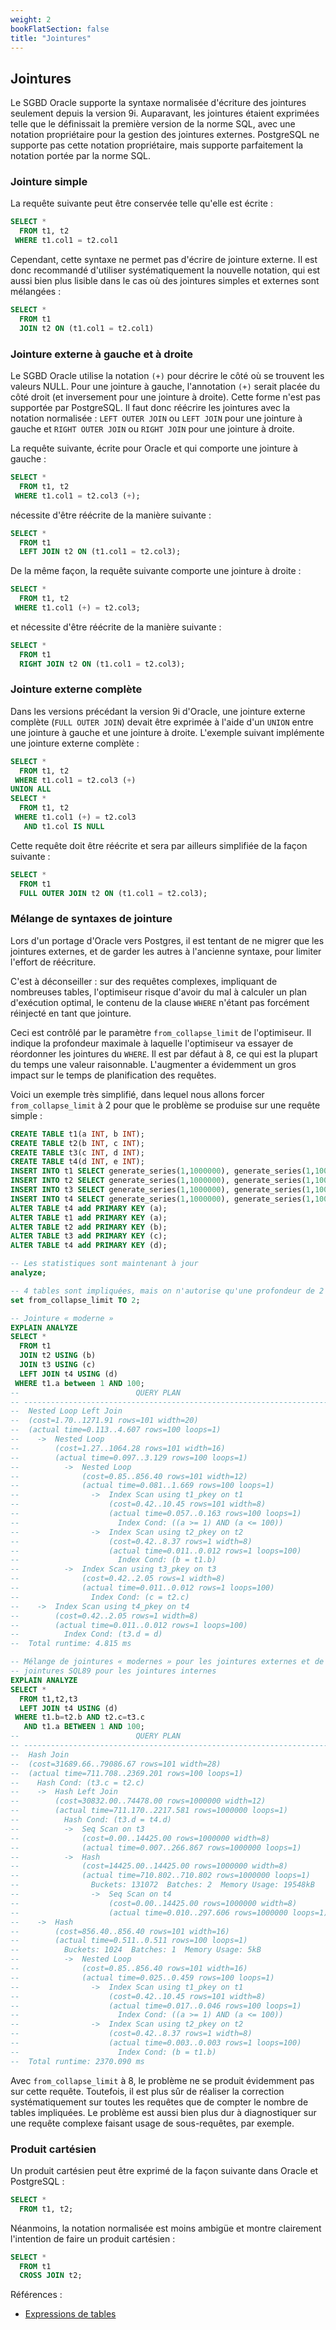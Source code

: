 ```yaml
---
weight: 2
bookFlatSection: false
title: "Jointures"
---
```


## Jointures

Le SGBD Oracle supporte la syntaxe normalisée d'écriture des jointures seulement 
depuis la version 9i. Auparavant, les jointures étaient exprimées telle que le 
définissait la première version de la norme SQL, avec une notation propriétaire 
pour la gestion des jointures externes. PostgreSQL ne supporte pas cette notation
propriétaire, mais supporte parfaitement la notation portée par la norme SQL.

### Jointure simple

La requête suivante peut être conservée telle qu'elle est écrite :

```sql
SELECT *
  FROM t1, t2
 WHERE t1.col1 = t2.col1
```

Cependant, cette syntaxe ne permet pas d'écrire de jointure externe. Il est donc 
recommandé d'utiliser systématiquement la nouvelle notation, qui est aussi bien 
plus lisible dans le cas où des jointures simples et externes sont mélangées :

```SQL
SELECT *
  FROM t1
  JOIN t2 ON (t1.col1 = t2.col1)
```

### Jointure externe à gauche et à droite

Le SGBD Oracle utilise la notation `(+)` pour décrire le côté où se trouvent 
les valeurs NULL. Pour une jointure à gauche, l'annotation `(+)` serait placée 
du côté droit (et inversement pour une jointure à droite). Cette forme n'est pas 
supportée par PostgreSQL. Il faut donc réécrire les jointures avec la notation 
normalisée : `LEFT OUTER JOIN` ou `LEFT JOIN` pour une jointure à gauche et 
`RIGHT OUTER JOIN` ou `RIGHT JOIN` pour une jointure à droite.

La requête suivante, écrite pour Oracle et qui comporte une jointure à gauche :

```sql
SELECT *
  FROM t1, t2
 WHERE t1.col1 = t2.col3 (+);
```

nécessite d'être réécrite de la manière suivante :

```sql
SELECT *
  FROM t1
  LEFT JOIN t2 ON (t1.col1 = t2.col3);
```

De la même façon, la requête suivante comporte une jointure à droite :

```sql
SELECT *
  FROM t1, t2
 WHERE t1.col1 (+) = t2.col3;
```

et nécessite d'être réécrite de la manière suivante :

```sql
SELECT *
  FROM t1
  RIGHT JOIN t2 ON (t1.col1 = t2.col3);
```

### Jointure externe complète

Dans les versions précédant la version 9i d'Oracle, une jointure externe complète 
(`FULL OUTER JOIN`) devait être exprimée à l'aide d'un `UNION` entre une 
jointure à gauche et une jointure à droite. L'exemple suivant implémente une 
jointure externe complète :

```sql
SELECT *
  FROM t1, t2
 WHERE t1.col1 = t2.col3 (+)
UNION ALL
SELECT *
  FROM t1, t2
 WHERE t1.col1 (+) = t2.col3
   AND t1.col IS NULL
```

Cette requête doit être réécrite et sera par ailleurs simplifiée de la façon 
suivante :

```sql
SELECT *
  FROM t1
  FULL OUTER JOIN t2 ON (t1.col1 = t2.col3);
```

### Mélange de syntaxes de jointure

Lors d'un portage d'Oracle vers Postgres, il est tentant de ne migrer que les 
jointures externes, et de garder les autres à l'ancienne syntaxe, pour limiter
l'effort de réécriture.

C'est à déconseiller : sur des requêtes complexes, impliquant de nombreuses
tables, l'optimiseur risque d'avoir du mal à calculer un plan d'exécution optimal, 
le contenu de la clause `WHERE` n'étant pas forcément réinjecté en tant que jointure.

Ceci est contrôlé par le paramètre `from_collapse_limit` de l'optimiseur. 
Il indique la profondeur maximale à laquelle l'optimiseur va essayer de réordonner 
les jointures du `WHERE`. Il est par défaut à 8, ce qui est la plupart du temps 
une valeur raisonnable. L'augmenter a évidemment un gros impact sur le temps de 
planification des requêtes.

Voici un exemple très simplifié, dans lequel nous allons forcer 
`from_collapse_limit` à 2 pour que le problème se produise sur une requête 
simple :

```sql
CREATE TABLE t1(a INT, b INT);
CREATE TABLE t2(b INT, c INT);
CREATE TABLE t3(c INT, d INT);
CREATE TABLE t4(d INT, e INT);
INSERT INTO t1 SELECT generate_series(1,1000000), generate_series(1,1000000);
INSERT INTO t2 SELECT generate_series(1,1000000), generate_series(1,1000000);
INSERT INTO t3 SELECT generate_series(1,1000000), generate_series(1,1000000);
INSERT INTO t4 SELECT generate_series(1,1000000), generate_series(1,1000000);
ALTER TABLE t4 add PRIMARY KEY (a);
ALTER TABLE t1 add PRIMARY KEY (a);
ALTER TABLE t2 add PRIMARY KEY (b);
ALTER TABLE t3 add PRIMARY KEY (c);
ALTER TABLE t4 add PRIMARY KEY (d);

-- Les statistiques sont maintenant à jour
analyze; 

-- 4 tables sont impliquées, mais on n'autorise qu'une profondeur de 2 à l'optimiseur
set from_collapse_limit TO 2; 
```

```sql
-- Jointure « moderne »
EXPLAIN ANALYZE 
SELECT * 
  FROM t1 
  JOIN t2 USING (b) 
  JOIN t3 USING (c) 
  LEFT JOIN t4 USING (d) 
 WHERE t1.a between 1 AND 100;
--                          QUERY PLAN                                      
-- -------------------------------------------------------------------------
--  Nested Loop Left Join
--  (cost=1.70..1271.91 rows=101 width=20)
--  (actual time=0.113..4.607 rows=100 loops=1)
--    ->  Nested Loop
--        (cost=1.27..1064.28 rows=101 width=16)
--        (actual time=0.097..3.129 rows=100 loops=1)
--          ->  Nested Loop
--              (cost=0.85..856.40 rows=101 width=12)
--              (actual time=0.081..1.669 rows=100 loops=1)
--                ->  Index Scan using t1_pkey on t1
--                    (cost=0.42..10.45 rows=101 width=8)
--                    (actual time=0.057..0.163 rows=100 loops=1)
--                      Index Cond: ((a >= 1) AND (a <= 100))
--                ->  Index Scan using t2_pkey on t2
--                    (cost=0.42..8.37 rows=1 width=8)
--                    (actual time=0.011..0.012 rows=1 loops=100)
--                      Index Cond: (b = t1.b)
--          ->  Index Scan using t3_pkey on t3
--              (cost=0.42..2.05 rows=1 width=8)
--              (actual time=0.011..0.012 rows=1 loops=100)
--                Index Cond: (c = t2.c)
--    ->  Index Scan using t4_pkey on t4
--        (cost=0.42..2.05 rows=1 width=8)
--        (actual time=0.011..0.012 rows=1 loops=100)
--          Index Cond: (t3.d = d)
--  Total runtime: 4.815 ms
```

```sql
-- Mélange de jointures « modernes » pour les jointures externes et de 
-- jointures SQL89 pour les jointures internes
EXPLAIN ANALYZE 
SELECT * 
  FROM t1,t2,t3 
  LEFT JOIN t4 USING (d) 
 WHERE t1.b=t2.b AND t2.c=t3.c 
   AND t1.a BETWEEN 1 AND 100;
--                          QUERY PLAN                                      
-- -------------------------------------------------------------------------
--  Hash Join
--  (cost=31689.66..79086.67 rows=101 width=28)
--  (actual time=711.708..2369.201 rows=100 loops=1)
--    Hash Cond: (t3.c = t2.c)
--    ->  Hash Left Join
--        (cost=30832.00..74478.00 rows=1000000 width=12)
--        (actual time=711.170..2217.581 rows=1000000 loops=1)
--          Hash Cond: (t3.d = t4.d)
--          ->  Seq Scan on t3
--              (cost=0.00..14425.00 rows=1000000 width=8)
--              (actual time=0.007..266.867 rows=1000000 loops=1)
--          ->  Hash
--              (cost=14425.00..14425.00 rows=1000000 width=8)
--              (actual time=710.802..710.802 rows=1000000 loops=1)
--                Buckets: 131072  Batches: 2  Memory Usage: 19548kB
--                ->  Seq Scan on t4
--                    (cost=0.00..14425.00 rows=1000000 width=8)
--                    (actual time=0.010..297.606 rows=1000000 loops=1)
--    ->  Hash
--        (cost=856.40..856.40 rows=101 width=16)
--        (actual time=0.511..0.511 rows=100 loops=1)
--          Buckets: 1024  Batches: 1  Memory Usage: 5kB
--          ->  Nested Loop
--              (cost=0.85..856.40 rows=101 width=16)
--              (actual time=0.025..0.459 rows=100 loops=1)
--                ->  Index Scan using t1_pkey on t1
--                    (cost=0.42..10.45 rows=101 width=8)
--                    (actual time=0.017..0.046 rows=100 loops=1)
--                      Index Cond: ((a >= 1) AND (a <= 100))
--                ->  Index Scan using t2_pkey on t2
--                    (cost=0.42..8.37 rows=1 width=8)
--                    (actual time=0.003..0.003 rows=1 loops=100)
--                      Index Cond: (b = t1.b)
--  Total runtime: 2370.090 ms
```

Avec `from_collapse_limit` à 8, le problème ne se produit évidemment pas sur 
cette requête. Toutefois, il est plus sûr de réaliser la correction systématiquement 
sur toutes les requêtes que de compter le nombre de tables impliquées. Le problème 
est aussi bien plus dur à diagnostiquer sur une requête complexe faisant usage 
de sous-requêtes, par exemple.

### Produit cartésien

Un produit cartésien peut être exprimé de la façon suivante dans Oracle et
PostgreSQL :

```sql
SELECT *
  FROM t1, t2;
```

Néanmoins, la notation normalisée est moins ambigüe et montre clairement 
l'intention de faire un produit cartésien :

```sql
SELECT *
  FROM t1
  CROSS JOIN t2;
```

Références :

* [Expressions de tables](https://docs.postgresql.fr/current/queries-table-expressions.html)
